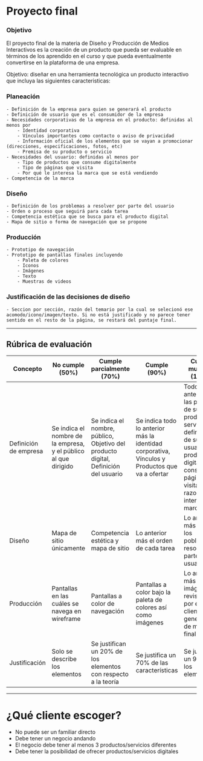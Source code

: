# Proyecto final

### Objetivo
El proyecto final de la materia de Diseño y Producción de Medios Interactivos es la creación de un producto que pueda ser evaluable en términos de los aprendido en el curso y que pueda eventualmente convertirse en la plataforma de una empresa.

Objetivo: diseñar en una herramienta tecnológica un producto interactivo que incluya las siguientes caracteristicas:
### Planeación
	- Definición de la empresa para quien se generará el producto
    - Definición de usuario que es el consumidor de la empresa
    - Necesidades corporativas de la empresa en el producto: definidas al menos por
    	- Identidad corporativa
        - Vínculos importantes como contacto o aviso de privacidad
        - Información oficial de los elementos que se vayan a promocionar (direcciones, especificaciones, fotos, etc)
        - Premisa de su producto o servicio
	- Necesidades del usuario: definidas al menos por
    	- Tipo de productos que consume digitalmente
        - Tipo de páginas que visita
        - Por qué le interesa la marca que se está vendiendo
    - Competencia de la marca
### Diseño
	- Definición de los problemas a resolver por parte del usuario
    - Orden o proceso que seguirá para cada tarea
    - Competencia estética que se busca para el producto digital
    - Mapa de sitio o forma de navegación que se propone
### Producción
	- Prototipo de navegación
    - Prototipo de pantallas finales incluyendo
    	- Paleta de colores
        - Iconos
        - Imágenes
        - Texto
        - Muestras de videos
### Justificación de las decisiones de diseño
	- Seccion por sección, razón del temario por la cual se selecionó ese acomodo/icono/imagen/texto. Si no está justificado y no parece tener sentido en el resto de la página, se restará del puntaje final.

___

## Rúbrica de evaluación


| Concepto | No cumple (50%) | Cumple parcialmente (70%) |	Cumple (90%)	| Cumple muy bien (100%) | Cumple sobresaliente (125%) |
| ---- | ---- | --- | --- |	--- | --- |
| Definición de empresa     | Se indica el nombre de la empresa, y el público al que dirigido     | Se indica el nombre, público, Objetivo del producto digital, Definición del usuario     | Se indica todo lo anterior más la identidad corporativa, Vínculos y Productos que va a ofertar | Todo lo anterior más las premisas de sus productos o servicios, la definición de sus usuarios por productos digitales consumidos, páginas visitadas y razones de interés de la marca | Todo lo anterior más el análisis de la competencia (digitalmente) de la marca. |
| Diseño	| Mapa de sitio únicamente | Competencia estética y mapa de sitio | Lo anterior más el orden de cada tarea | Lo anterior más todos los poblemas a resolver por parte del usuario | N/A |
| Producción 	| 	Pantallas en las cuáles se navega en wireframe	| 	Pantallas a color de navegación 	| Pantallas a color bajo la paleta de colores así como imágenes	| Lo anterior más textos e imágenes revisados por el cliente y generados de manera final 	| Lo anterior producido desde 0 en paqueterias como PSD, AI / fotos originales |
| Justificación | Solo se describe los elementos | Se justifican un 20% de los elementos con respecto a la teoría | Se justifica un 70% de las características | Se justifica un 90% de los elementos | Se justifican todos los elementos |

___

# ¿Qué cliente escoger?

* No puede ser un familiar directo
* Debe tener un negocio andando
* El negocio debe tener al menos 3 productos/servicios diferentes
* Debe tener la posibilidad de ofrecer productos/servicios digitales

